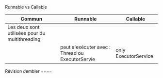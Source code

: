 

Runnable vs Callable

| Commun | Runnable | Callable |
| ---- | ---- | ---- |
| Les deux sont utilisées pour du multithreading |  |  |
|  | peut s'exécuter avec : Thread ou ExecutorServie | only ExecutorService |


Révision dembler ====